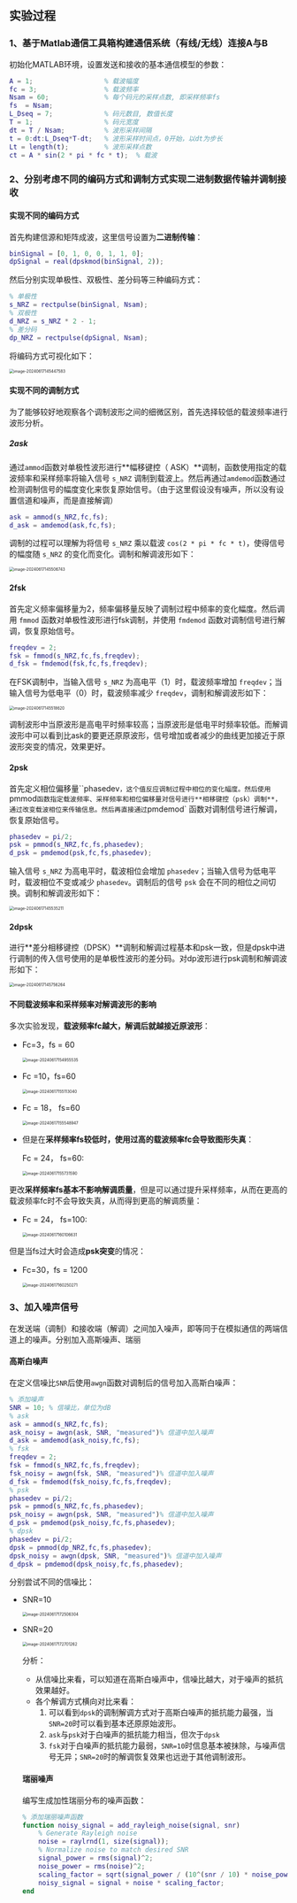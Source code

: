 ## 实验过程

### 1、基于Matlab通信工具箱构建通信系统（有线/无线）连接A与B

初始化MATLAB环境，设置发送和接收的基本通信模型的参数：

```matlab
A = 1;                  % 载波幅度
fc = 3;                 % 载波频率
Nsam = 60;              % 每个码元的采样点数, 即采样频率fs
fs  = Nsam;
L_Dseq = 7;             % 码元数目, 数值长度
T = 1;                  % 码元宽度
dt = T / Nsam;          % 波形采样间隔
t = 0:dt:L_Dseq*T-dt;   % 波形采样时间点，0开始，以dt为步长
Lt = length(t);         % 波形采样点数
ct = A * sin(2 * pi * fc * t);  % 载波
```



### 2、分别考虑不同的编码方式和调制方式实现二进制数据传输并调制接收

#### 实现不同的编码方式

首先构建信源和矩阵成波，这里信号设置为**二进制传输**：

```matlab
binSignal = [0, 1, 0, 0, 1, 1, 0];
dpSignal = real(dpskmod(binSignal, 2));
```

然后分别实现单极性、双极性、差分码等三种编码方式：

```matlab
% 单极性
s_NRZ = rectpulse(binSignal, Nsam);
% 双极性
d_NRZ = s_NRZ * 2 - 1;
% 差分码
dp_NRZ = rectpulse(dpSignal, Nsam);
```

将编码方式可视化如下：

<img src="./assets/image-20240617145447583.png" alt="image-20240617145447583" style="zoom:50%;" />

#### 实现不同的调制方式

为了能够较好地观察各个调制波形之间的细微区别，首先选择较低的载波频率进行波形分析。

##### 2ask

通过`ammod`函数对单极性波形进行**幅移键控（ ASK）**调制，函数使用指定的载波频率和采样频率将输入信号 `s_NRZ` 调制到载波上。然后再通过`amdemod`函数通过检测调制信号的幅度变化来恢复原始信号。（由于这里假设没有噪声，所以没有设置信道和噪声，而是直接解调）

```matlab
ask = ammod(s_NRZ,fc,fs);
d_ask = amdemod(ask,fc,fs);
```

调制的过程可以理解为将信号 `s_NRZ` 乘以载波 `cos(2 * pi * fc * t)`，使得信号的幅度随 `s_NRZ` 的变化而变化。调制和解调波形如下：

<img src="./assets/image-20240617145506743.png" alt="image-20240617145506743" style="zoom:50%;" />

#### 2fsk

首先定义频率偏移量为2，频率偏移量反映了调制过程中频率的变化幅度。然后调用 `fmmod` 函数对单极性波形进行fsk调制，并使用 `fmdemod` 函数对调制信号进行解调，恢复原始信号。

```matlab
freqdev = 2;
fsk = fmmod(s_NRZ,fc,fs,freqdev);
d_fsk = fmdemod(fsk,fc,fs,freqdev);
```

在FSK调制中，当输入信号 `s_NRZ` 为高电平（1）时，载波频率增加 `freqdev`；当输入信号为低电平（0）时，载波频率减少 `freqdev`，调制和解调波形如下：

<img src="./assets/image-20240617145518620.png" alt="image-20240617145518620" style="zoom:50%;" />

调制波形中当原波形是高电平时频率较高；当原波形是低电平时频率较低。而解调波形中可以看到比ask的要更还原原波形，信号增加或者减少的曲线更加接近于原波形突变的情况，效果更好。

#### 2psk

首先定义相位偏移量``phasedev`，这个值反应调制过程中相位的变化幅度。然后使用 `pmmod` 函数指定载波频率、采样频率和相位偏移量对信号进行**相移键控（psk）调制**，通过改变载波相位来传输信息。然后再直接通过 `pmdemod` 函数对调制信号进行解调，恢复原始信号。

```matlab
phasedev = pi/2;
psk = pmmod(s_NRZ,fc,fs,phasedev);
d_psk = pmdemod(psk,fc,fs,phasedev);
```

输入信号 `s_NRZ` 为高电平时，载波相位会增加 `phasedev`；当输入信号为低电平时，载波相位不变或减少 `phasedev`。调制后的信号 `psk` 会在不同的相位之间切换。调制和解调波形如下：

<img src="./assets/image-20240617145535211.png" alt="image-20240617145535211" style="zoom:50%;" />

#### 2dpsk

进行**差分相移键控（DPSK）**调制和解调过程基本和psk一致，但是dpsk中进行调制的传入信号使用的是单极性波形的差分码。对dp波形进行psk调制和解调波形如下：

<img src="./assets/image-20240617145756264.png" alt="image-20240617145756264" style="zoom:50%;" />

#### 不同载波频率和采样频率对解调波形的影响

多次实验发现，**载波频率fc越大，解调后就越接近原波形**：

- Fc=3，fs = 60

  <img src="./assets/image-20240617154955535.png" alt="image-20240617154955535" style="zoom:50%;" />

- Fc =10，fs=60

  <img src="./assets/image-20240617155113040.png" alt="image-20240617155113040" style="zoom:50%;" />

- Fc = 18， fs=60

  <img src="./assets/image-20240617155548947.png" alt="image-20240617155548947" style="zoom:50%;" />

- 但是在**采样频率fs较低时，使用过高的载波频率fc会导致图形失真**：

  Fc = 24， fs=60:

  <img src="./assets/image-20240617155731590.png" alt="image-20240617155731590" style="zoom:50%;" />

更改**采样频率fs基本不影响解调质量**，但是可以通过提升采样频率，从而在更高的载波频率fc时不会导致失真，从而得到更高的解调质量：

- Fc = 24， fs=100:

  <img src="./assets/image-20240617160106631.png" alt="image-20240617160106631" style="zoom:50%;" />

但是当fs过大时会造成**psk突变**的情况：

- Fc=30，fs = 1200

  <img src="./assets/image-20240617160250271.png" alt="image-20240617160250271" style="zoom:50%;" />

### 3、加入噪声信号

在发送端（调制）和接收端（解调）之间加入噪声，即等同于在模拟通信的两端信道上的噪声。分别加入高斯噪声、瑞丽

#### 高斯白噪声

在定义信噪比`SNR`后使用`awgn`函数对调制后的信号加入高斯白噪声：

```matlab
% 添加噪声
SNR = 10; % 信噪比，单位为dB
% ask
ask = ammod(s_NRZ,fc,fs);
ask_noisy = awgn(ask, SNR, "measured")% 信道中加入噪声
d_ask = amdemod(ask_noisy,fc,fs);
% fsk
freqdev = 2;
fsk = fmmod(s_NRZ,fc,fs,freqdev);
fsk_noisy = awgn(fsk, SNR, "measured")% 信道中加入噪声
d_fsk = fmdemod(fsk_noisy,fc,fs,freqdev);
% psk
phasedev = pi/2;
psk = pmmod(s_NRZ,fc,fs,phasedev);
psk_noisy = awgn(psk, SNR, "measured")% 信道中加入噪声
d_psk = pmdemod(psk_noisy,fc,fs,phasedev);
% dpsk
phasedev = pi/2;
dpsk = pmmod(dp_NRZ,fc,fs,phasedev);
dpsk_noisy = awgn(dpsk, SNR, "measured")% 信道中加入噪声
d_dpsk = pmdemod(dpsk_noisy,fc,fs,phasedev);
```

分别尝试不同的信噪比：

- SNR=10

  <img src="./assets/image-20240617172506304.png" alt="image-20240617172506304" style="zoom:50%;" />

- SNR=20

  <img src="./assets/image-20240617172701262.png" alt="image-20240617172701262" style="zoom:50%;" />

  分析：

  - 从信噪比来看，可以知道在高斯白噪声中，信噪比越大，对于噪声的抵抗效果越好。
  - 各个解调方式横向对比来看：
    1. 可以看到`dpsk`的调制解调方式对于高斯白噪声的抵抗能力最强，当`SNR=20`时可以看到基本还原原始波形。
    2. `ask`与`psk`对于白噪声的抵抗能力相当，但次于`dpsk`
    3. `fsk`对于白噪声的抵抗能力最弱，`SNR=10`时信息基本被抹除，与噪声信号无异；`SNR=20`时的解调恢复效果也远逊于其他调制波形。

  #### 瑞丽噪声

  编写生成加性瑞丽分布的噪声函数：

  ```matlab
  % 添加瑞丽噪声函数
  function noisy_signal = add_rayleigh_noise(signal, snr)
      % Generate Rayleigh noise
      noise = raylrnd(1, size(signal));
      % Normalize noise to match desired SNR
      signal_power = rms(signal)^2;
      noise_power = rms(noise)^2;
      scaling_factor = sqrt(signal_power / (10^(snr / 10) * noise_power));
      noisy_signal = signal + noise * scaling_factor;
  end
  ```

  

